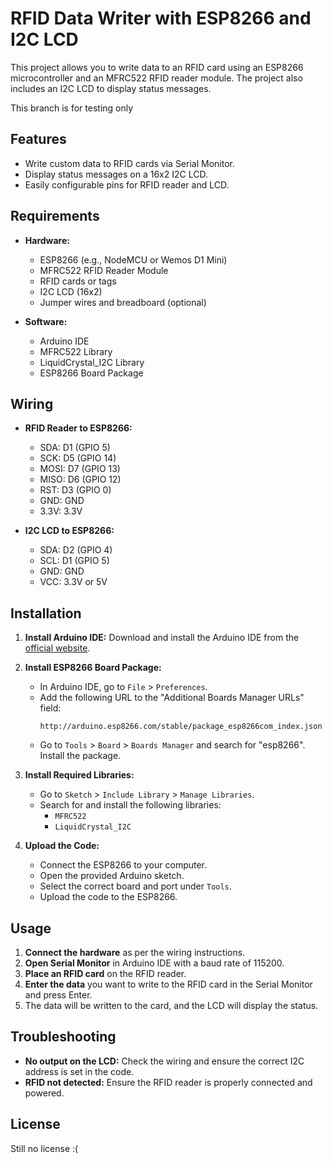 # RFID Data Writer with ESP8266 and I2C LCD

This project allows you to write data to an RFID card using an ESP8266 microcontroller and an MFRC522 RFID reader module. The project also includes an I2C LCD to display status messages.

This branch is for testing only

## Features
- Write custom data to RFID cards via Serial Monitor.
- Display status messages on a 16x2 I2C LCD.
- Easily configurable pins for RFID reader and LCD.

## Requirements
- **Hardware:**
  - ESP8266 (e.g., NodeMCU or Wemos D1 Mini)
  - MFRC522 RFID Reader Module
  - RFID cards or tags
  - I2C LCD (16x2)
  - Jumper wires and breadboard (optional)

- **Software:**
  - Arduino IDE
  - MFRC522 Library
  - LiquidCrystal_I2C Library
  - ESP8266 Board Package

## Wiring
- **RFID Reader to ESP8266:**
  - SDA: D1 (GPIO 5)
  - SCK: D5 (GPIO 14)
  - MOSI: D7 (GPIO 13)
  - MISO: D6 (GPIO 12)
  - RST: D3 (GPIO 0)
  - GND: GND
  - 3.3V: 3.3V

- **I2C LCD to ESP8266:**
  - SDA: D2 (GPIO 4)
  - SCL: D1 (GPIO 5)
  - GND: GND
  - VCC: 3.3V or 5V

## Installation
1. **Install Arduino IDE:** Download and install the Arduino IDE from the [official website](https://www.arduino.cc/en/software).

2. **Install ESP8266 Board Package:**
   - In Arduino IDE, go to `File` > `Preferences`.
   - Add the following URL to the "Additional Boards Manager URLs" field:
     ```
     http://arduino.esp8266.com/stable/package_esp8266com_index.json
     ```
   - Go to `Tools` > `Board` > `Boards Manager` and search for "esp8266". Install the package.

3. **Install Required Libraries:**
   - Go to `Sketch` > `Include Library` > `Manage Libraries`.
   - Search for and install the following libraries:
     - `MFRC522`
     - `LiquidCrystal_I2C`

4. **Upload the Code:**
   - Connect the ESP8266 to your computer.
   - Open the provided Arduino sketch.
   - Select the correct board and port under `Tools`.
   - Upload the code to the ESP8266.

## Usage
1. **Connect the hardware** as per the wiring instructions.
2. **Open Serial Monitor** in Arduino IDE with a baud rate of 115200.
3. **Place an RFID card** on the RFID reader.
4. **Enter the data** you want to write to the RFID card in the Serial Monitor and press Enter.
5. The data will be written to the card, and the LCD will display the status.

## Troubleshooting
- **No output on the LCD:** Check the wiring and ensure the correct I2C address is set in the code.
- **RFID not detected:** Ensure the RFID reader is properly connected and powered.

## License
Still no license :(

 
